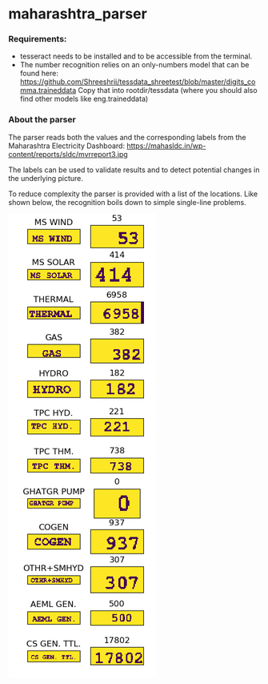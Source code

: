 # maharashtra_parser

### Requirements:
- tesseract needs to be installed and to be accessible from the terminal.
- The number recognition relies on an only-numbers model that can be found here: https://github.com/Shreeshrii/tessdata_shreetest/blob/master/digits_comma.traineddata Copy that into rootdir/tessdata (where you should also find other models like eng.traineddata)




### About the parser
The parser reads both the values and the corresponding labels from the Maharashtra Electricity Dashboard: https://mahasldc.in/wp-content/reports/sldc/mvrreport3.jpg

The labels can be used to validate results and to detect potential changes in the underlying picture.

To reduce complexity the parser is provided with a list of the locations. Like shown below, the recognition boils down to simple single-line problems.  

![alt text](https://github.com/GitMatze/maharashtra_parser/blob/master/2020-02-22T17%2000.png)

